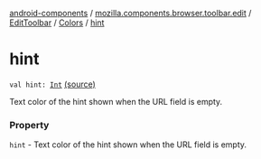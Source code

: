 [android-components](../../../index.md) / [mozilla.components.browser.toolbar.edit](../../index.md) / [EditToolbar](../index.md) / [Colors](index.md) / [hint](./hint.md)

# hint

`val hint: `[`Int`](https://kotlinlang.org/api/latest/jvm/stdlib/kotlin/-int/index.html) [(source)](https://github.com/mozilla-mobile/android-components/blob/master/components/browser/toolbar/src/main/java/mozilla/components/browser/toolbar/edit/EditToolbar.kt#L73)

Text color of the hint shown when the URL field is empty.

### Property

`hint` - Text color of the hint shown when the URL field is empty.